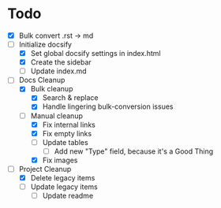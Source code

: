 # Todo

- [x] Bulk convert .rst -> md
- [ ] Initialize docsify
  - [x] Set global docsify settings in index.html
  - [x] Create the sidebar
  - [ ] Update index.md
- [ ] Docs Cleanup
  - [x] Bulk cleanup
    - [x] Search & replace
    - [x] Handle lingering bulk-conversion issues
  - [ ] Manual cleanup
    - [x] Fix internal links
    - [x] Fix empty links
    - [ ] Update tables
      - [ ] Add new "Type" field, because it's a Good Thing
    - [x] Fix images
- [ ] Project Cleanup
  - [x] Delete legacy items
  - [ ] Update legacy items
    - [ ] Update readme
